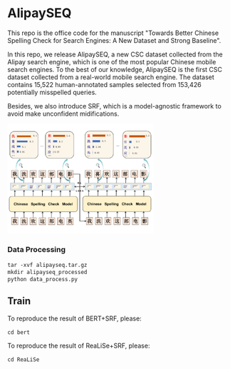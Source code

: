 # AlipaySEQ

This repo is the office code for the manuscript "Towards Better Chinese Spelling Check for Search Engines: A New Dataset and Strong Baseline".

In this repo, we release AlipaySEQ, a new CSC dataset collected from the Alipay search engine, which is one of the most popular Chinese mobile search engines. To the best of our knowledge, AlipaySEQ is the first CSC dataset collected from a real-world mobile search engine. The dataset contains 15,522 human-annotated samples selected from 153,426 potentially misspelled queries.

Besides, we also introduce SRF, which is a model-agnostic framework to avoid make unconfident midifications.

<img src="model.pdf" width="65%">



### Data Processing

```
tar -xvf alipayseq.tar.gz
mkdir alipayseq_processed
python data_process.py
```

## Train

To reproduce the result of BERT+SRF, please:

```shell
cd bert
```

To reproduce the result of ReaLiSe+SRF, please:

```shell
cd ReaLiSe
```

